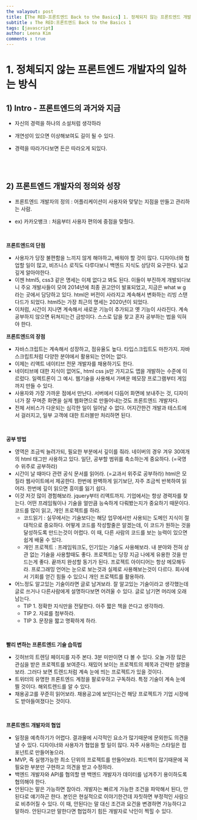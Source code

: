 ```yaml
---
the valayout: post
title: [The RED-프론트엔드 Back to the Basics] 1. 정체되지 않는 프론트엔드 개발자의 일하는 방식 
subtitle : The RED:프론트엔드 Back to the Basics 1
tags: [javascript]
author: Leena Kim
comments : true
---
```




# 1. 정체되지 않는 프론트엔드 개발자의 일하는 방식

## 1) Intro - 프론트엔드의 과거와 지금 

- 자신의 경력을 하나의 소설처럼 생각하라

- 개연성이 있으면 이상해보여도 길이 될 수 있다. 
- 경력을 따라가다보면 돈은 따라오게 되있다.

<br>

<br>

## 2) 프론트엔드 개발자의 정의와 성장

- 프론트엔드 개발자의 정의 : 어플리케이션이 사용자와 맞닿는 지점을 만들고 관리하는 사람. 

- ex) 카카오뱅크 : 처음부터 사용자 편의에 중점을 맞췄다. 

  <br>

**프론트엔드의 단점**

- 사용자가 당장 불편함을 느끼지 않게 해야하고, 배워야 할 것이 많다. 디자이너와 협업할 일이 많고, 비즈니스 로직도 다루다보니 백엔드 지식도 상당히 요구한다. 넓고 깊게 알아야한다. 
- 이젠 html5, css3 같은 명세는 이제 없다고 봐도 된다. 이들이 부진하게 개발되다보니 주요 개발사들이 모여 2014년에 최종 권고안이 발표되었고, 지금은 what w g 라는 곳에서 담당하고 있다. html은 버전이 사라지고 계속해서 변화하는 리빙 스탠다드가 되었다. html5는 가장 최근의 명세는 2020년이 되었다. 
- 이처럼, 시간이 지나면 계속해서 새로운 기능이 추가되고 옛 기능이 사라진다. 계속 공부하지 않으면 뒤쳐지는건 금방이다. 스스로 답을 찾고 혼자 공부하는 법을 익혀야 한다. 

**프론트엔드의 장점**

- 자바스크립트는 계속해서 성장하고, 점유율도 높다. 타입스크립트도 마찬가지. 자바스크립트처럼 다양한 분야에서 활용되는 언어는 없다. 
- 이제는 리액트 네이티브 전문 개발자를 채용하기도 한다. 
- 네이티브에 대한 지식이 없어도, html css js만 가지고도 앱을 개발하는 수준에 이르렀다. 일렉트론이 그 예시. 웹기술을 사용해서 가벼운 메모장 프로그램부터 게임까지 만들 수 있다. 
- 사용자와 가장 가까운 점에서 만난다. 서버에서 다듬어 화면에 보내주는 것, 디자이너가 잘 꾸며준 화면을 실제 웹화면으로 만들어내는것도 프론트엔드 개발자다. 
- 전체 서비스가 다운되는 심각한 일이 일어날 수 없다. 어지간한건 개발과 테스트에서 걸러지고, 일부 고객에 대한 트러블만 처리하면 된다. 

<br>

**공부 방법**

- 영역은 조금씩 늘려가되, 필요한 부분에서 깊이를 줘라. 네이버의 경우 겨우 30여개의 html 태그만 사용하고 있다. 일단, 공부할 범위를 축소하는게 중요하다. (=국영수 위주로 공부하라)
- 시간이 날 때마다 관련 공식 문서를 읽어라. (=교과서 위주로 공부하라) html은 모질라 웹사이트에서 제공한다. 한번에 완벽하게 읽기보단, 자주 조금씩 반복하여 읽어라. 한번에 깊이 읽으면 흥미를 잃기 쉽다. 
- 이것 저것 많이 경험해보라. jquery부터 리액트까지. 기업에서는 항상 경력자를 찾는다. 어떤 프레임웤이나 기술을 얼만큼 능숙하게 다뤄봤는지가 중요하기 때문이다. 코드를 많이 읽고, 개인 프로젝트를 하라. 
  - 코드읽기 : 실무에서는 기술보다는 해당 업무에서만 사용되는 도메인 지식이 절대적으로 중요하다. 어떻게 코드를 작성할줄은 알겠는데, 이 코드가 원하는 것을 달성하도록 만드는것이 어렵다. 이 때, 다른 사람의 코드를 보는 능력이 있으면 쉽게 배울 수 있다. 
  - 개인 프로젝트 : 프레임워크도, 인기있는 기술도 사용해보라. 내 분야와 전혀 상관 없는 기술을 사용할때도 좋다. 프로젝트는 당장 지금 나에게 유용한 것을 만드는게 좋다. 끝까지 완성할 동기가 된다. 프로젝트 아이디어는 항상 메모해두라. 프로그래밍 언어는 눈으로 보는것과 실제로 사용해보는것이 다르다. 회사에서 기회를 얻긴 힘들 수 있으니 개인 프로젝트를 활용하라. 
- 어느정도 알고있는 기술이라면 글로 남겨보라. 잘 알고있는 기술이라고 생각했는데 글로 쓰거나 다른사람에게 설명하다보면 어려울 수 있다. 글로 남기면 머리에 오래 남는다. 
  - TIP 1. 정확한 지식만을 전달한다. 아주 짧은 책을 쓴다고 생각하라. 
  - TIP 2. 자료를 첨부하라.
  - TIP 3. 문장을 짧고 명확하게 하라. 

<br>

**빨리 변하는 프론트엔드 기술 습득법**

- 깃허브의 트렌딩 페이지를 자주 본다. 3분 미만이면 다 볼 수 있다. 오늘 가장 많은 관심을 받은 프로젝트를 보여준다. 재밌어 보이는 프로젝트의 제목과 간략한 설명을 보라. 그러다 보면 트렌드처럼 계속 눈에 띄는 프로젝트가 있을 것이다. 
- 트위터의 유명한 프론트엔드 계정을 팔로우하고 구독하라. 특정 기술이 계속 눈에 띌 것이다. 해외트렌드를 알 수 있다. 
- 채용공고를 꾸준히 읽어보라. 채용공고에 보인다는건 해당 프로젝트가 기업 시장에도 받아들여졌다는 것이다. 

<br>

**프론트엔드 개발자의 협업**

- 일정을 예측하기가 어렵다. 결과물에 시각적인 요소가 많기때문에 문외한도 의견을 낼 수 있다. 디자이너와 사용자가 협업을 할 일이 많다. 자주 사용하는 스타일은 컴포넌트로 만들어놓으라. 
- MVP, 즉 실행가능한 최소 단위의 프로젝트를 만들어보라. 피드백이 많기때문에 꼭 필요한 부분만 구현하고 의견을 받고 수정하라. 
- 백엔드 개발자와 API를 협의할 땐 백엔드 개발자가 데이터를 넘겨주기 용이하도록 협의해야 한다. 
- 안된다는 말은 가능하면 참아라. 개발자는 빠르게 가능한 조건을 파악해서 된다, 안된다로 얘기하곤 한다. 본인은 현실적으로 이야기한건데 자칫하면 부정적인 사람으로 비추어질 수 있다. 이 때, 안된다는 말 대신 조건과 요건을 변경하면 가능하다고 말하라. 안된다고만 말한다면 협업하기 힘든 개발자로 낙인이 찍힐 수 있다.

<br>

<br>

